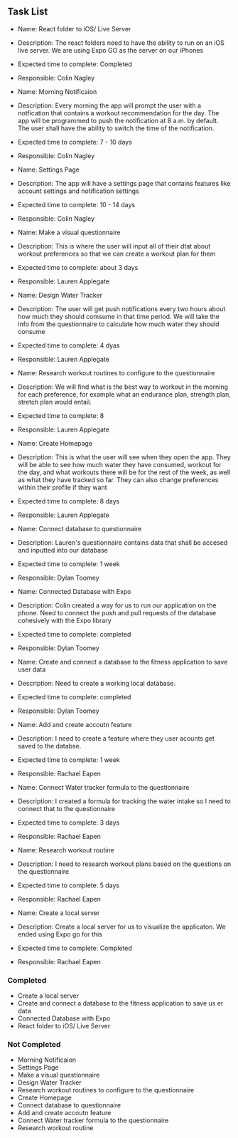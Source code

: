 ## Task List

* Name: React folder to iOS/ Live Server
* Description: The react folders need to have the ability to run on an iOS live server.  We are using Expo GO as the server on our iPhones
* Expected time to complete: Completed
* Responsible: Colin Nagley

* Name: Morning Notificaion
* Description: Every morning the app will prompt the user with a notfication that contains a workout recommendation for the day.  The app will be programmed to push the notification at 8 a.m. by default. The user shall have the ability to switch the time of the notification.
* Expected time to complete: 7 - 10 days 
* Responsible: Colin Nagley

* Name: Settings Page 
* Description: The app will have a settings page that contains features like account settings and notification settings 
* Expected time to complete: 10 - 14 days 
* Responsible: Colin Nagley

* Name: Make a visual questionnaire
* Description: This is where the user will input all of their dtat about workout preferences so that we can create a workout plan for them
* Expected time to complete: about 3 days
* Responsible: Lauren Applegate

* Name: Design Water Tracker
* Description: The user will get push notifications every two hours about how much they should comsume in that time period.  We will take the info from the questionnaire to calculate how much water they should consume
* Expected time to complete: 4 dyas 
* Responsible: Lauren Applegate

* Name: Research workout routines to configure to the questionnaire
* Description: We will find what is the best way to workout in the morning for each preference, for example what an endurance plan, strength plan, stretch plan would entail.
* Expected time to complete: 8
* Responsible: Lauren Applegate

* Name: Create Homepage
* Description: This is what the user will see when they open the app. They will be able to see how much water they have consumed, workout for the day, and what workouts there will be for the rest of the week, as well as what they have tracked so far.  They can also change preferences within their profile if they want
* Expected time to complete: 8 days
* Responsible: Lauren Applegate

* Name: Connect database to questionnaire
* Description: Lauren's questionnaire contains data that shall be accesed and inputted into our database 
* Expected time to complete: 1 week
* Responsible: Dylan Toomey

* Name: Connected Database with Expo
* Description: Colin created a way for us to run our application on the phone. Need to connect the push and pull requests of the database cohesively with the Expo library
* Expected time to complete: completed
* Responsible: Dylan Toomey

* Name: Create and connect a database to the fitness application to save user data
* Description: Need to create a working local database.
* Expected time to complete: completed
* Responsible: Dylan Toomey

* Name: Add and create accoutn feature
* Description: I need to create a feature where they user acounts get saved to the databse.
* Expected time to complete: 1 week
* Responsible: Rachael Eapen

* Name: Connect Water tracker formula to the questionnaire 
* Description: I created a formula for tracking the water intake so I need to connect that to the questionnaire
* Expected time to complete: 3 days
* Responsible: Rachael Eapen

* Name: Research workout routine 
* Description: I need to research workout plans based on the questions on the questionnaire 
* Expected time to complete: 5 days
* Responsible: Rachael Eapen

* Name: Create a local server 
* Description: Create a local server for us to visualize the applicaton. We ended using Expo go for this 
* Expected time to complete: Completed
* Responsible: Rachael Eapen 

### Completed 
* Create a local server
* Create and connect a database to the fitness application to save us    er data
* Connected Database with Expo
* React folder to iOS/ Live Server

### Not Completed 
* Morning Notificaion
* Settings Page
* Make a visual questionnaire
* Design Water Tracker
* Research workout routines to configure to the questionnaire
* Create Homepage
* Connect database to questionnaire
* Add and create accoutn feature
* Connect Water tracker formula to the questionnaire
* Research workout routine


